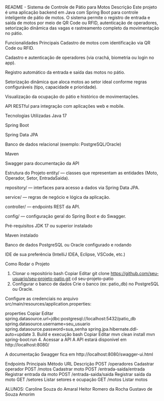 README - Sistema de Controle de Pátio para Motos
Descrição
Este projeto é uma aplicação backend em Java com Spring Boot para controle inteligente de pátio de motos. O sistema permite o registro de entrada e saída de motos por meio de QR Code ou RFID, autenticação de operadores, setorização dinâmica das vagas e rastreamento completo da movimentação no pátio.

Funcionalidades Principais
Cadastro de motos com identificação via QR Code ou RFID.

Cadastro e autenticação de operadores (via crachá, biometria ou login no app).

Registro automático da entrada e saída das motos no pátio.

Setorização dinâmica que aloca motos ao setor ideal conforme regras configuráveis (tipo, capacidade e prioridade).

Visualização da ocupação do pátio e histórico de movimentações.

API RESTful para integração com aplicações web e mobile.

Tecnologias Utilizadas
Java 17

Spring Boot

Spring Data JPA

Banco de dados relacional (exemplo: PostgreSQL/Oracle)

Maven

Swagger para documentação da API

Estrutura do Projeto
entity/ — classes que representam as entidades (Moto, Operador, Setor, EntradaSaida).

repository/ — interfaces para acesso a dados via Spring Data JPA.

service/ — regras de negócio e lógica da aplicação.

controller/ — endpoints REST da API.

config/ — configuração geral do Spring Boot e do Swagger.

Pré-requisitos
JDK 17 ou superior instalado

Maven instalado

Banco de dados PostgreSQL ou Oracle configurado e rodando

IDE de sua preferência (IntelliJ IDEA, Eclipse, VSCode, etc.)

Como Rodar o Projeto
1. Clonar o repositório
bash
Copiar
Editar
git clone https://github.com/seu-usuario/seu-projeto-patio.git
cd seu-projeto-patio
2. Configurar o banco de dados
Crie o banco (ex: patio_db) no PostgreSQL ou Oracle.

Configure as credenciais no arquivo src/main/resources/application.properties:

properties
Copiar
Editar
spring.datasource.url=jdbc:postgresql://localhost:5432/patio_db
spring.datasource.username=seu_usuario
spring.datasource.password=sua_senha
spring.jpa.hibernate.ddl-auto=update
3. Build e execução
bash
Copiar
Editar
mvn clean install
mvn spring-boot:run
4. Acessar a API
A API estará disponível em http://localhost:8080/

A documentação Swagger fica em http://localhost:8080/swagger-ui.html

Endpoints Principais
Método	URL	Descrição
POST	/operadores	Cadastrar operador
POST	/motos	Cadastrar moto
POST	/entrada-saida/entrada	Registrar entrada da moto
POST	/entrada-saida/saida	Registrar saída da moto
GET	/setores	Listar setores e ocupação
GET	/motos	Listar motos


 ALUNOS:
Caroline Souza do Amaral
Heitor Romero da Rocha
Gustavo de Souza Amorim
